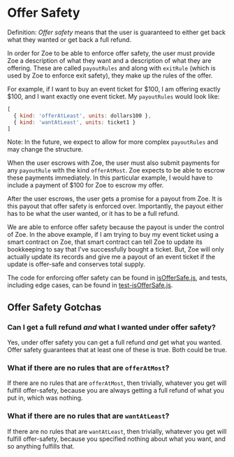 # Offer Safety

Definition: *Offer safety* means that the user is guaranteed to either
get back what they wanted or get back a full refund.

In order for Zoe to be able to enforce offer safety, the user must
provide Zoe a description of what they want and a description of what
they are offering. These are called `payoutRules` and along with
`exitRule` (which is used by Zoe to enforce exit safety), they make up
the rules of the offer.

For example, if I want to buy an event ticket for $100, I am offering
exactly $100, and I want exactly one event ticket. My `payoutRules`
would look like:

```js
[
  { kind: 'offerAtLeast', units: dollars100 },
  { kind: 'wantAtLeast', units: ticket1 }
]
```
Note: In the future, we expect to allow for more complex `payoutRules`
and may change the structure.

When the user escrows with Zoe, the user must also submit payments for any
`payoutRule` with the kind `offerAtMost`. Zoe
expects to be able to escrow these payments immediately. In this
particular example, I would have to include a payment of $100 for Zoe
to escrow my offer.

After the user escrows, the user gets a promise for a payout from Zoe.
It is this payout that offer safety is enforced over. Importantly, the
payout either has to be what the user wanted, or it has to be a full
refund.

We are able to enforce offer safety because the payout is under the
control of Zoe. In the above example, if I am trying to buy my event
ticket using a smart contract on Zoe, that smart contract can tell Zoe
to update its bookkeeping to say that I've successfully bought a
ticket. But, Zoe will only actually update its records and give me a
payout of an event ticket if the update is offer-safe and conserves
total supply.

The code for enforcing offer safety can be found in
[isOfferSafe.js](https://github.com/Agoric/agoric-sdk/blob/master/packages/zoe/src/isOfferSafe.js), and tests, including
edge cases, can be found in [test-isOfferSafe.js](https://github.com/Agoric/agoric-sdk/blob/master/packages/zoe/test/unitTests/test-isOfferSafe.js).

## Offer Safety Gotchas

### Can I get a full refund *and* what I wanted under offer safety?

Yes, under offer safety you can get a full refund *and* get what you
wanted. Offer safety guarantees that at least one of these is true.
Both could be true.

### What if there are no rules that are `offerAtMost`?

If there are no rules that are `offerAtMost`, then
trivially, whatever you get will fulfill offer-safety, because you are
always getting a full refund of what you put in, which was nothing.

### What if there are no rules that are `wantAtLeast`?

If there are no rules that are `wantAtLeast`, then
trivially, whatever you get will fulfill offer-safety, because you
specified nothing about what you want, and so anything fulfills that.
